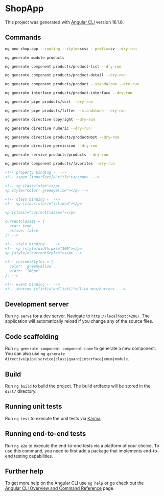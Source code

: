 # ShopApp

This project was generated with [Angular CLI](https://github.com/angular/angular-cli) version 16.1.8.

## Commands

```bash
ng new shop-app --routing --style=scss --prefix=sv --dry-run

ng generate module products

ng generate component products/product-list --dry-run

ng generate component products/product-detail --dry-run

ng generate component products/product --standalone --dry-run

ng generate interface products/product-interface --dry-run

ng generate pipe products/sort --dry-run

ng generate pipe products/filter --standalone --dry-run

ng generate directive copyright --dry-run

ng generate directive numeric --dry-run

ng generate directive products/productHost --dry-run

ng generate directive permission --dry-run

ng generate service products/products --dry-run

ng generate component products/favorites --dry-run
```

```html
<!-- property binding -  -->
<!-- <span [innerText]="title"></span>  -->

<!-- <p class="star"></p>
<p style="color: greenyellow"></p> -->

<!-- class binding -  -->
<!-- <p [class.star]="isLiked"></p>

<p [class]="currentClasses"></p>

currentClasses = {
  star: true,
  active: false
}; -->

<!-- style binding -  -->
<!-- <p [style.width.px]="100"></p>
<p [style]="currentStyles"></p> -->

<!-- currentStyles = {
  color: 'greenyellow',
  width: '100px'
}; -->

<!-- event binding -  -->
<!-- <button (click)="onClick()">Click me</button>  -->
```

## Development server

Run `ng serve` for a dev server. Navigate to `http://localhost:4200/`. The application will automatically reload if you change any of the source files.

## Code scaffolding

Run `ng generate component component-name` to generate a new component. You can also use `ng generate directive|pipe|service|class|guard|interface|enum|module`.

## Build

Run `ng build` to build the project. The build artifacts will be stored in the `dist/` directory.

## Running unit tests

Run `ng test` to execute the unit tests via [Karma](https://karma-runner.github.io).

## Running end-to-end tests

Run `ng e2e` to execute the end-to-end tests via a platform of your choice. To use this command, you need to first add a package that implements end-to-end testing capabilities.

## Further help

To get more help on the Angular CLI use `ng help` or go check out the [Angular CLI Overview and Command Reference](https://angular.io/cli) page.
